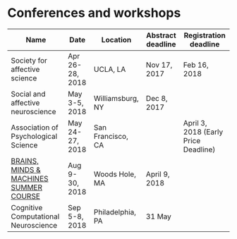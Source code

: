 # Conferences and workshops

| Name | Date | Location | Abstract deadline | Registration deadline | 
| - | - | - | - | - |
| Society for affective science | Apr 26-28, 2018 | UCLA, LA | Nov 17, 2017 | Feb 16, 2018 |
| Social and affective neuroscience | May 3-5, 2018 | Williamsburg, NY | Dec 8, 2017 | |
| Association of Psychological Science | May 24-27, 2018 | San Francisco, CA |  |April 3, 2018 (Early Price Deadline) |
| [BRAINS, MINDS & MACHINES SUMMER COURSE](http://cbmm.mit.edu/summer-school/2018) | Aug 9-30, 2018 | Woods Hole, MA | April 9, 2018 | |
| Cognitive Computational Neuroscience | Sep 5-8, 2018 | Philadelphia, PA | 31 May | | |
